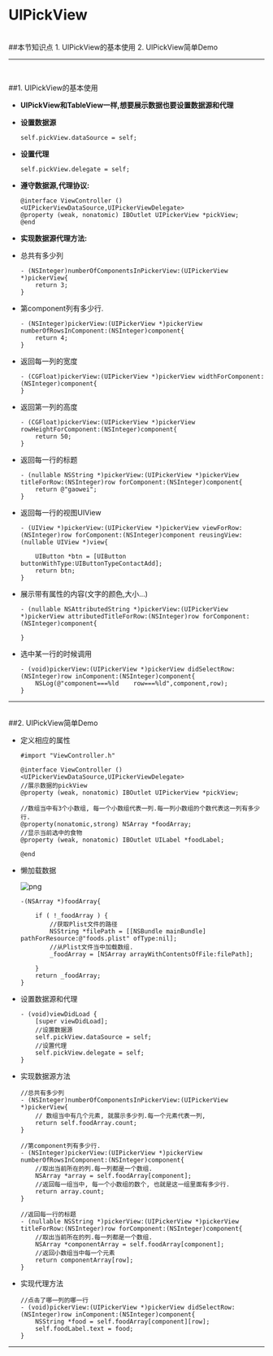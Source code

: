 # UIPickView
<br/>
##本节知识点
1. UIPickView的基本使用
2. UIPickView简单Demo



---
<br/>

##1. UIPickView的基本使用

- **UIPickView和TableView一样,想要展示数据也要设置数据源和代理**


- **设置数据源**

  ```objc
  self.pickView.dataSource = self;
  ```

- **设置代理**

  ```objc
  self.pickView.delegate = self;
  ```

- **遵守数据源,代理协议:**

  ```objc
  @interface ViewController ()<UIPickerViewDataSource,UIPickerViewDelegate>
  @property (weak, nonatomic) IBOutlet UIPickerView *pickView;
  @end
  ```

- **实现数据源代理方法:**

- 总共有多少列

  ```objc
  - (NSInteger)numberOfComponentsInPickerView:(UIPickerView *)pickerView{
      return 3;
  }
  ```

- 第component列有多少行.

  ```objc
  - (NSInteger)pickerView:(UIPickerView *)pickerView numberOfRowsInComponent:(NSInteger)component{
      return 4;
  }
  ```

- 返回每一列的宽度

  ```objc
  - (CGFloat)pickerView:(UIPickerView *)pickerView widthForComponent:(NSInteger)component{
  }
  ```

- 返回第一列的高度

  ```objc
  - (CGFloat)pickerView:(UIPickerView *)pickerView rowHeightForComponent:(NSInteger)component{
      return 50;
  }
  ```

- 返回每一行的标题

  ```objc
  - (nullable NSString *)pickerView:(UIPickerView *)pickerView titleForRow:(NSInteger)row forComponent:(NSInteger)component{
      return @"gaowei";
  }
  ```

- 返回每一行的视图UIView

  ```objc
  - (UIView *)pickerView:(UIPickerView *)pickerView viewForRow:(NSInteger)row forComponent:(NSInteger)component reusingView:(nullable UIView *)view{

      UIButton *btn = [UIButton buttonWithType:UIButtonTypeContactAdd];
      return btn;
  }
  ```

- 展示带有属性的内容(文字的颜色,大小...)

  ```objc
  - (nullable NSAttributedString *)pickerView:(UIPickerView *)pickerView attributedTitleForRow:(NSInteger)row forComponent:(NSInteger)component{

  }
  ```

- 选中某一行的时候调用

  ```objc
  - (void)pickerView:(UIPickerView *)pickerView didSelectRow:(NSInteger)row inComponent:(NSInteger)component{
      NSLog(@"component===%ld    row===%ld",component,row);
  }
  ```

---
<br/>
##2. UIPickView简单Demo

- 定义相应的属性

  ```objc
  #import "ViewController.h"

  @interface ViewController ()<UIPickerViewDataSource,UIPickerViewDelegate>
  //展示数据的pickView
  @property (weak, nonatomic) IBOutlet UIPickerView *pickView;

  //数组当中有3个小数组, 每一个小数组代表一列.每一列小数组的个数代表这一列有多少行.
  @property(nonatomic,strong) NSArray *foodArray;
  //显示当前选中的食物
  @property (weak, nonatomic) IBOutlet UILabel *foodLabel;

  @end
  ```



- 懒加载数据

  ![png](../images/UIPickView/UIPickerView-food图解.png)

  ```objc
  -(NSArray *)foodArray{

      if ( !_foodArray ) {
          //获取Plist文件的路径
          NSString *filePath = [[NSBundle mainBundle] pathForResource:@"foods.plist" ofType:nil];
          //从Plist文件当中加载数组.
          _foodArray = [NSArray arrayWithContentsOfFile:filePath];

      }
      return _foodArray;
  }
  ```

- 设置数据源和代理

  ```objc
  - (void)viewDidLoad {
      [super viewDidLoad];
      //设置数据源
      self.pickView.dataSource = self;
      //设置代理
      self.pickView.delegate = self;
  }
  ```

- 实现数据源方法

  ```objc
  //总共有多少列
  - (NSInteger)numberOfComponentsInPickerView:(UIPickerView *)pickerView{
      // 数组当中有几个元素, 就展示多少列.每一个元素代表一列,
      return self.foodArray.count;
  }
  ```
  ```objc
  //第component列有多少行.
  - (NSInteger)pickerView:(UIPickerView *)pickerView numberOfRowsInComponent:(NSInteger)component{
      //取出当前所在的列.每一列都是一个数组.
      NSArray *array = self.foodArray[component];
      //返回每一组当中, 每一个小数组的数个, 也就是这一组里面有多少行.
      return array.count;
  }
  ```
  ```objc
  //返回每一行的标题
  - (nullable NSString *)pickerView:(UIPickerView *)pickerView titleForRow:(NSInteger)row forComponent:(NSInteger)component{
      //取出当前所在的列.每一列都是一个数组.
      NSArray *componentArray = self.foodArray[component];
      //返回小数组当中每一个元素
      return componentArray[row];
  }
  ```

- 实现代理方法

  ```objc
  //点击了哪一列的哪一行
  - (void)pickerView:(UIPickerView *)pickerView didSelectRow:(NSInteger)row inComponent:(NSInteger)component{
      NSString *food = self.foodArray[component][row];
      self.foodLabel.text = food;
  }
  ```

---
<br/>

